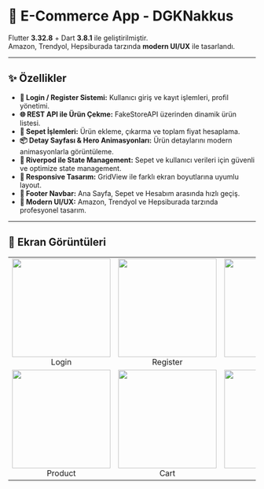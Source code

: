 # 🚀 E-Commerce App - DGKNakkus

Flutter **3.32.8** + Dart **3.8.1** ile geliştirilmiştir.  
Amazon, Trendyol, Hepsiburada tarzında **modern UI/UX** ile tasarlandı.  

---

## ✨ Özellikler

- **🔑 Login / Register Sistemi:** Kullanıcı giriş ve kayıt işlemleri, profil yönetimi.  
- **🌐 REST API ile Ürün Çekme:** FakeStoreAPI üzerinden dinamik ürün listesi.  
- **🛒 Sepet İşlemleri:** Ürün ekleme, çıkarma ve toplam fiyat hesaplama.  
- **📦 Detay Sayfası & Hero Animasyonları:** Ürün detaylarını modern animasyonlarla görüntüleme.  
- **🧩 Riverpod ile State Management:** Sepet ve kullanıcı verileri için güvenli ve optimize state management.  
- **📱 Responsive Tasarım:** GridView ile farklı ekran boyutlarına uyumlu layout.  
- **📌 Footer Navbar:** Ana Sayfa, Sepet ve Hesabım arasında hızlı geçiş.  
- **🎨 Modern UI/UX:** Amazon, Trendyol ve Hepsiburada tarzında profesyonel tasarım.

---

## 📸 Ekran Görüntüleri

<table>
  <tr>
    <td align="center">
      <img src="/assets/screenshoots/login.png" width="200px" />
      <br>Login
    </td>
    <td align="center">
      <img src="/assets/screenshoots/register.png" width="200px" />
      <br>Register
    </td>
    <td align="center">
      <img src="/assets/screenshoots/home.png" width="200px" />
      <br>Home
    </td>
  </tr>
  <tr>
    <td align="center">
      <img src="/assets/screenshoots/productpage.png" width="200px" />
      <br>Product
    </td>
    <td align="center">
      <img src="/assets/screenshoots/cart.png" width="200px" />
      <br>Cart
    </td>
    <td align="center">
      <img src="/assets/screenshoots/account.png" width="200px" />
      <br>Account
    </td>
  </tr>
</table>
